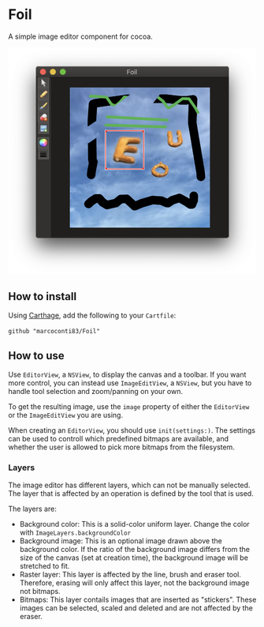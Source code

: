 # Foil

A simple image editor component for cocoa.

![Screenshot](Docs/screenshot-1.png)

## How to install 

Using [Carthage](https://github.com/Carthage/Carthage), add the following to your `Cartfile`:

`github "marcoconti83/Foil"`

## How to use

Use `EditorView`, a `NSView`, to display the canvas and a toolbar. If you want more control, you can instead use `ImageEditView`, a `NSView`, but you have to handle tool selection and zoom/panning on your own.

To get the resulting image, use the `image` property of either the `EditorView` or the `ImageEditView` you are using.

When creating an `EditorView`, you should use `init(settings:)`. The settings can be used to controll which predefined bitmaps are available, and whether the user is allowed to pick more bitmaps from the filesystem. 

### Layers

The image editor has different layers, which can not be manually selected. The layer that is affected by an operation is defined by the tool that is used.

The layers are:

- Background color: This is a solid-color uniform layer. Change the color with `ImageLayers.backgroundColor`
- Background image: This is an optional image drawn above the background color. If the ratio of the background image differs from the size of the canvas (set at creation time), the background image will be stretched to fit.
- Raster layer: This layer is affected by the line, brush and eraser tool. Therefore, erasing will only affect this layer, not the background image not bitmaps.
- Bitmaps: This layer contails images that are inserted as "stickers". These images can be selected, scaled and deleted and are not affected by the eraser.

